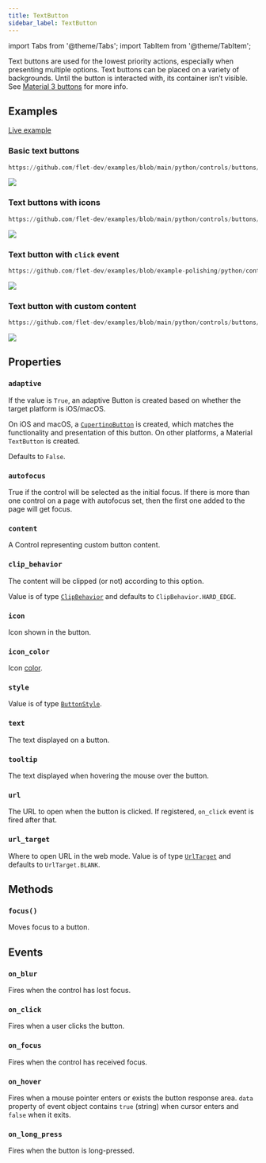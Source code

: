 ```yaml
---
title: TextButton
sidebar_label: TextButton
---
```


import Tabs from '@theme/Tabs';
import TabItem from '@theme/TabItem';

Text buttons are used for the lowest priority actions, especially when presenting multiple options. Text buttons can be placed on a variety of backgrounds. Until the button is interacted with, its container isn’t visible. See [Material 3 buttons](https://m3.material.io/components/buttons/overview) for more info.

## Examples

[Live example](https://flet-controls-gallery.fly.dev/buttons/textbutton)

### Basic text buttons


```python reference
https://github.com/flet-dev/examples/blob/main/python/controls/buttons/text-button/basic-text-buttons.py
```


<img src="/img/docs/controls/text-button/text-button-basic-example.png" className="screenshot-40" />

### Text buttons with icons


```python reference
https://github.com/flet-dev/examples/blob/main/python/controls/buttons/text-button/text-buttons-with-icons.py
```


<img src="/img/docs/controls/text-button/text-button-icons.png" className="screenshot-40" />

### Text button with `click` event


```python reference
https://github.com/flet-dev/examples/blob/example-polishing/python/controls/buttons/text-button/text-button-with-click-event.py
```


<img src="/img/docs/controls/text-button/text-button-click-event.gif" className="screenshot-50" />

### Text button with custom content 



```python reference
https://github.com/flet-dev/examples/blob/main/python/controls/buttons/text-button/text-buttons-with-custom-content.py

```

  

<img src="/img/docs/controls/text-button/text-buttons-custom-example.png" className="screenshot-40" />

## Properties

### `adaptive`

If the value is `True`, an adaptive Button is created based on whether the target platform is iOS/macOS.

On iOS and macOS, a [`CupertinoButton`](/docs/controls/cupertinobutton) is created, which matches the functionality and presentation of this button. On other platforms, a Material `TextButton` is created.

Defaults to `False`.

### `autofocus`

True if the control will be selected as the initial focus. If there is more than one control on a page with autofocus set, then the first one added to the page will get focus.

### `content`

A Control representing custom button content.

### `clip_behavior`

The content will be clipped (or not) according to this option.

Value is of type [`ClipBehavior`](/docs/reference/types/clipbehavior) and defaults to `ClipBehavior.HARD_EDGE`.

### `icon`

Icon shown in the button.

### `icon_color`

Icon [color](/docs/reference/colors).

### `style`

Value is of type [`ButtonStyle`](/docs/reference/types/buttonstyle).

### `text`

The text displayed on a button.

### `tooltip`

The text displayed when hovering the mouse over the button.

### `url`

The URL to open when the button is clicked. If registered, `on_click` event is fired after that.

### `url_target`

Where to open URL in the web mode. Value is of type [`UrlTarget`](/docs/reference/types/urltarget) and defaults
to `UrlTarget.BLANK`.

## Methods

### `focus()`

Moves focus to a button.

## Events

### `on_blur`

Fires when the control has lost focus.

### `on_click`

Fires when a user clicks the button.

### `on_focus`

Fires when the control has received focus.

### `on_hover`

Fires when a mouse pointer enters or exists the button response area. `data` property of event object contains `true` (string) when cursor enters and `false` when it exits.

### `on_long_press`

Fires when the button is long-pressed.